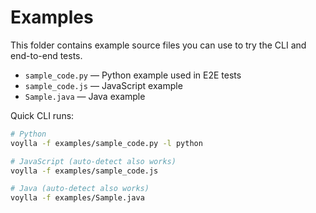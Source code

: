 # Examples

This folder contains example source files you can use to try the CLI and end-to-end tests.

- `sample_code.py` — Python example used in E2E tests
- `sample_code.js` — JavaScript example
- `Sample.java` — Java example

Quick CLI runs:

```bash
# Python
voylla -f examples/sample_code.py -l python

# JavaScript (auto-detect also works)
voylla -f examples/sample_code.js

# Java (auto-detect also works)
voylla -f examples/Sample.java
```
